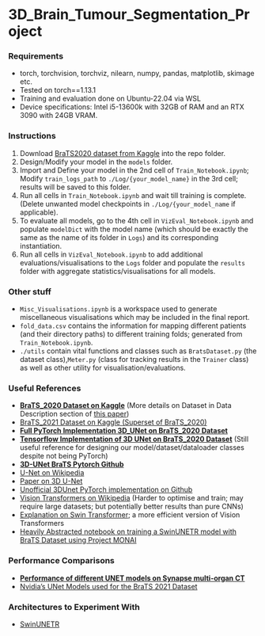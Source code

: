 # 3D_Brain_Tumour_Segmentation_Project

### Requirements

- torch, torchvision, torchviz, nilearn, numpy, pandas, matplotlib, skimage etc.
- Tested on torch==1.13.1
- Training and evaluation done on Ubuntu-22.04 via WSL
- Device specifications: Intel i5-13600k with 32GB of RAM and an RTX 3090 with 24GB VRAM.

### Instructions

1. Download [BraTS2020 dataset from Kaggle](https://www.kaggle.com/datasets/overspleen/brats-2020-fixed-355) into the repo folder.
2. Design/Modify your model in the `models` folder.
3. Import and Define your model in the 2nd cell of `Train_Notebook.ipynb`; Modify `train_logs_path` to `./Log/{your_model_name}` in the 3rd cell; results will be saved to this folder.
4. Run all cells in `Train_Notebook.ipynb` and wait till training is complete. (Delete unwanted model checkpoints in `./Log/{your_model_name` if applicable).
5. To evaluate all models, go to the 4th cell in `VizEval_Notebook.ipynb` and populate `modelDict` with the model name (which should be exactly the same as the name of its folder in `Logs`) and its corresponding instantiation.
6. Run all cells in `VizEval_Notebook.ipynb` to add additional evaluations/visualisations to the `Logs` folder and populate the `results` folder with aggregate statistics/visualisations for all models.

### Other stuff

- `Misc_Visualisations.ipynb` is a workspace used to generate miscellaneous visualisations which may be included in the final report.
- `fold_data.csv` contains the information for mapping different patients (and their directory paths) to different training folds; generated from `Train_Notebook.ipynb`.
- `./utils` contain vital functions and classes such as `BratsDataset.py` (the dataset class),`Meter.py` (class for tracking results in the `Trainer` class) as well as other utility for visualisation/evaluations.

### Useful References
- [**BraTS_2020 Dataset on Kaggle**](https://www.kaggle.com/datasets/awsaf49/brats20-dataset-training-validation) (More details on Dataset in Data Description section of [this paper](https://arxiv.org/pdf/2011.02881.pdf#:~:text=The%20BraTS%202020%20training%20dataset,and%201%20mm%20isotropic%20resolution.))
- [BraTS_2021 Dataset on Kaggle (Superset of BraTS_2020)](https://www.kaggle.com/datasets/dschettler8845/brats-2021-task1)
- [**Full PyTorch Implementation 3D_UNet on BraTS_2020 Dataset**](https://www.kaggle.com/code/polomarco/brats20-3dunet-3dautoencoder)
- [**Tensorflow Implementation of 3D UNet on BraTS_2020 Dataset**](https://www.kaggle.com/code/maksudaislamlima/3d-unet-brats2020) (Still useful reference for designing our model/dataset/dataloader classes despite not being PyTorch)
- [**3D-UNet BraTS Pytorch Github**](https://github.com/pheonix-18/3D-Unet-BraTS-PyTorch)
- [U-Net on Wikipedia](https://en.wikipedia.org/wiki/U-Net)
- [Paper on 3D U-Net](https://arxiv.org/pdf/1606.06650.pdf)
- [Unofficial 3DUnet PyTorch implementation on Github](https://github.com/AghdamAmir/3D-UNet/blob/main/unet3d.py)
- [Vision Transformers on Wikipedia](https://en.wikipedia.org/wiki/Vision_transformer) (Harder to optimise and train; may require large datasets; but potentially better results than pure CNNs)
- [Explanation on Swin Transformer](https://towardsdatascience.com/a-comprehensive-guide-to-swin-transformer-64965f89d14c); a more efficient version of Vision Transformers
- [Heavily Abstracted notebook on training a SwinUNETR model with BraTS Dataset using Project MONAI](https://github.com/Project-MONAI/tutorials/blob/main/3d_segmentation/swin_unetr_brats21_segmentation_3d.ipynb)

### Performance Comparisons
- [**Performance of different UNET models on Synapse multi-organ CT**](https://paperswithcode.com/sota/medical-image-segmentation-on-synapse-multi?p=swin-unet-unet-like-pure-transformer-for)
- [Nvidia’s UNet Models used for the BraTS 2021 Dataset](https://developer.nvidia.com/blog/nvidia-data-scientists-take-top-spots-in-miccai-2021-brain-tumor-segmentation-challenge/)

### Architectures to Experiment With
- [SwinUNETR](https://arxiv.org/abs/2201.01266)